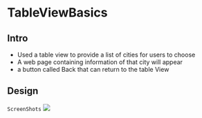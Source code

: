 # TableViewBasics
## Intro
- Used a table view to provide a list of cities for users to choose
- A web page containing information of that city will appear
- a button called Back that can return to the table View

## Design
`ScreenShots`
![](ScreenShots)
